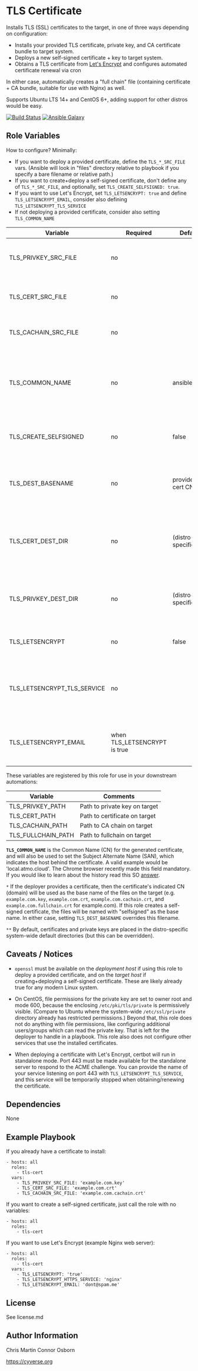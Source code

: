 # TLS Certificate

Installs TLS (SSL) certificates to the target, in one of three ways depending on configuration:
- Installs your provided TLS certificate, private key, and CA certificate bundle to target system.
- Deploys a new self-signed certificate + key to target system.
- Obtains a TLS certificate from [Let's Encrypt](https://letsencrypt.org/) and configures automated certificate renewal via cron

In either case, automatically creates a "full chain" file (containing certificate + CA bundle, suitable for use with Nginx) as well.

Supports Ubuntu LTS 14+ and CentOS 6+, adding support for other distros would be easy.

[![Build Status](https://travis-ci.org/CyVerse-Ansible/ansible-tls-cert.svg?branch=master)](https://travis-ci.org/CyVerse-Ansible/ansible-tls-cert)
[![Ansible Galaxy](https://img.shields.io/badge/ansible--galaxy-tls--cert-blue.svg)](https://galaxy.ansible.com/CyVerse-Ansible/tls-cert/)

## Role Variables

How to configure? Minimally:
- If you want to deploy a provided certificate, define the `TLS_*_SRC_FILE` vars. (Ansible will look in "files" directory relative to playbook if you specify a bare filename or relative path.)
- If you want to create+deploy a self-signed certificate, don't define any of `TLS_*_SRC_FILE`, and optionally, set `TLS_CREATE_SELFSIGNED: true`.
- If you want to use Let's Encrypt, set `TLS_LETSENCRYPT: true` and define `TLS_LETSENCRYPT_EMAIL`, consider also defining `TLS_LETSENCRYPT_TLS_SERVICE`
- If not deploying a provided certificate, consider also setting `TLS_COMMON_NAME`

| Variable                      | Required                     | Default             | Choices     | Comments                                                                    |
|-------------------------------|------------------------------|---------------------|-------------|-----------------------------------------------------------------------------|
| TLS_PRIVKEY_SRC_FILE          | no                           |                     |             | Path to private key on deployer system                                      |
| TLS_CERT_SRC_FILE             | no                           |                     |             | Path to certificate on deployer system                                      |
| TLS_CACHAIN_SRC_FILE          | no                           |                     |             | Path to CA chain on deployer system                                         |
| TLS_COMMON_NAME               | no                           | ansible_fqdn        |             | The fully qualified domain for the certficate generated or obtained from LE |
| TLS_CREATE_SELFSIGNED         | no                           | false               | true, false | Explicitly creates self-signed certificate                                  |
| TLS_DEST_BASENAME             | no                           | provided cert CN*   |             | Base filename of installed certificate (ignored when using LE)              |
| TLS_CERT_DEST_DIR             | no                           | (distro-specific**) |             | Directory for certificates on target host (ignored when using LE)           |
| TLS_PRIVKEY_DEST_DIR          | no                           | (distro-specific**) |             | Directory for private keys on target host (ignored when using LE)           |
| TLS_LETSENCRYPT               | no                           | false               | true, false | Obtain a certificate using Let's Encrypt                                    |
| TLS_LETSENCRYPT_TLS_SERVICE   | no                           |                     |             | Name of service to stop when obtaining certificate and restart upon renewal |
| TLS_LETSENCRYPT_EMAIL         | when TLS_LETSENCRYPT is true |                     |             | Email address to associate with Let's Encrypt certificate                   |

These variables are registered by this role for use in your downstream automations:

| Variable           | Comments                      |
|--------------------|-------------------------------|
| TLS_PRIVKEY_PATH   | Path to private key on target |
| TLS_CERT_PATH      | Path to certificate on target |
| TLS_CACHAIN_PATH   | Path to CA chain on target    |
| TLS_FULLCHAIN_PATH | Path to fullchain on target   |

**`TLS_COMMON_NAME`** is the Common Name (CN) for the generated certificate, and will also be used to set the Subject Alternate Name (SAN), which indicates the host behind the certificate. A valid example would be 'local.atmo.cloud'. The Chrome browser recently made this field mandatory. If you would like to learn about the history read this SO [answer](http://stackoverflow.com/a/14648100/1213041).

`*` If the deployer provides a certificate, then the certificate's indicated CN (domain) will be used as the base name of the files on the target (e.g. `example.com.key`, `example.com.crt`, `example.com.cachain.crt`, and `example.com.fullchain.crt` for example.com). If this role creates a self-signed certificate, the files will be named with "selfsigned" as the base name. In either case, setting `TLS_DEST_BASENAME` overrides this filename.

`**` By default, certificates and private keys are placed in the distro-specific system-wide default directories (but this can be overridden).

## Caveats / Notices
- `openssl` must be available on the _deployment host_ if using this role to deploy a provided certificate, and on the _target host_ if creating+deploying a self-signed certificate. These are likely already true for any modern Linux system.

- On CentOS, file permissions for the private key are set to owner root and mode 600, because the enclosing `/etc/pki/tls/private` is permissively visible. (Compare to Ubuntu where the system-wide `/etc/ssl/private` directory already has restricted permissions.) Beyond that, this role does not do anything with file permissions, like configuring additional users/groups which can read the private key. That is left for the deployer to handle in a playbook. This role also does not configure other services that use the installed certificates.

- When deploying a certificate with Let's Encrypt, certbot will run in standalone mode. Port 443 must be made available for the standalone server to respond to the ACME challenge. You can provide the name of your service listening on port 443 with `TLS_LETSENCRYPT_TLS_SERVICE`, and this service will be temporarily stopped when obtaining/renewing the certificate.

## Dependencies

None

## Example Playbook

If you already have a certificate to install:

    - hosts: all
      roles:
        - tls-cert
      vars:
        - TLS_PRIVKEY_SRC_FILE: 'example.com.key'
        - TLS_CERT_SRC_FILE: 'example.com.crt'
        - TLS_CACHAIN_SRC_FILE: 'example.com.cachain.crt'

If you want to create a self-signed certificate, just call the role with no variables:

    - hosts: all
      roles:
        - tls-cert

If you want to use Let's Encrypt (example Nginx web server):

    - hosts: all
      roles:
        - tls-cert
      vars:
        - TLS_LETSENCRYPT: 'true'
        - TLS_LETSENCRYPT_HTTPS_SERVICE: 'nginx'
        - TLS_LETSENCRYPT_EMAIL: 'dont@spam.me'

## License

See license.md

## Author Information
Chris Martin
Connor Osborn

https://cyverse.org
